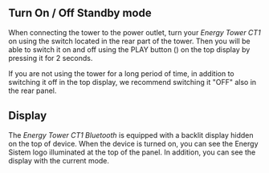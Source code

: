 ## Turn On / Off Standby mode

When connecting the tower to the power outlet, turn your *Energy Tower CT1* on using the switch located in the rear part of the tower.  Then you will be able to switch it on and off using the PLAY button () on the top display by pressing it for 2 seconds.

If you are not using the tower for a long period of time, in addition to switching it off in the top display, we recommend switching it "OFF" also in the rear panel.


## Display

The *Energy Tower CT1 Bluetooth* is equipped with a backlit display hidden on the top of device.
When the device is turned on, you can see the Energy Sistem logo illuminated at the top of the panel. In addition, you can see the display with the current mode.



